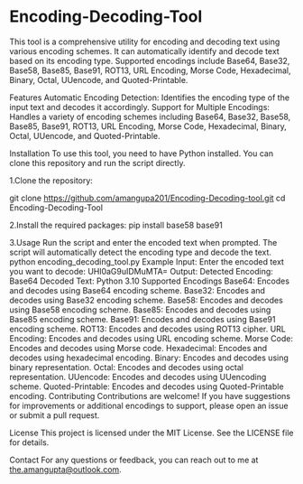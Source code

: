 # Encoding-Decoding-Tool
This tool is a comprehensive utility for encoding and decoding text using various encoding schemes. It can automatically identify and decode text based on its encoding type. Supported encodings include Base64, Base32, Base58, Base85, Base91, ROT13, URL Encoding, Morse Code, Hexadecimal, Binary, Octal, UUencode, and Quoted-Printable.

Features
Automatic Encoding Detection: Identifies the encoding type of the input text and decodes it accordingly.
Support for Multiple Encodings: Handles a variety of encoding schemes including Base64, Base32, Base58, Base85, Base91, ROT13, URL Encoding, Morse Code, Hexadecimal, Binary, Octal, UUencode, and Quoted-Printable.

Installation
To use this tool, you need to have Python installed. You can clone this repository and run the script directly.

1.Clone the repository:

git clone https://github.com/amangupa201/Encoding-Decoding-tool.git
cd Encoding-Decoding-Tool

2.Install the required packages:
pip install base58 base91

3.Usage
Run the script and enter the encoded text when prompted. The script will automatically detect the encoding type and decode the text.
python encoding_decoding_tool.py
Example Input:
Enter the encoded text you want to decode: UHl0aG9uIDMuMTA=
Output:
Detected Encoding: Base64
Decoded Text: Python 3.10
Supported Encodings
Base64: Encodes and decodes using Base64 encoding scheme.
Base32: Encodes and decodes using Base32 encoding scheme.
Base58: Encodes and decodes using Base58 encoding scheme.
Base85: Encodes and decodes using Base85 encoding scheme.
Base91: Encodes and decodes using Base91 encoding scheme.
ROT13: Encodes and decodes using ROT13 cipher.
URL Encoding: Encodes and decodes using URL encoding scheme.
Morse Code: Encodes and decodes using Morse code.
Hexadecimal: Encodes and decodes using hexadecimal encoding.
Binary: Encodes and decodes using binary representation.
Octal: Encodes and decodes using octal representation.
UUencode: Encodes and decodes using UUencoding scheme.
Quoted-Printable: Encodes and decodes using Quoted-Printable encoding.
Contributing
Contributions are welcome! If you have suggestions for improvements or additional encodings to support, please open an issue or submit a pull request.

License
This project is licensed under the MIT License. See the LICENSE file for details.

Contact
For any questions or feedback, you can reach out to me at the.amangupta@outlook.com.
